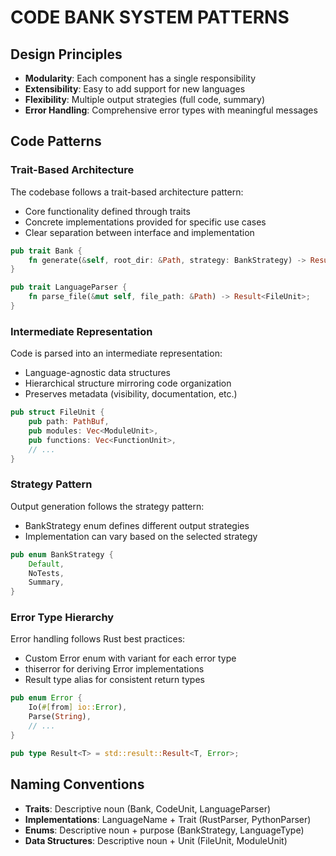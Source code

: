 # CODE BANK SYSTEM PATTERNS

## Design Principles
- **Modularity**: Each component has a single responsibility
- **Extensibility**: Easy to add support for new languages
- **Flexibility**: Multiple output strategies (full code, summary)
- **Error Handling**: Comprehensive error types with meaningful messages

## Code Patterns

### Trait-Based Architecture
The codebase follows a trait-based architecture pattern:
- Core functionality defined through traits
- Concrete implementations provided for specific use cases
- Clear separation between interface and implementation

```rust
pub trait Bank {
    fn generate(&self, root_dir: &Path, strategy: BankStrategy) -> Result<String>;
}

pub trait LanguageParser {
    fn parse_file(&mut self, file_path: &Path) -> Result<FileUnit>;
}
```

### Intermediate Representation
Code is parsed into an intermediate representation:
- Language-agnostic data structures
- Hierarchical structure mirroring code organization
- Preserves metadata (visibility, documentation, etc.)

```rust
pub struct FileUnit {
    pub path: PathBuf,
    pub modules: Vec<ModuleUnit>,
    pub functions: Vec<FunctionUnit>,
    // ...
}
```

### Strategy Pattern
Output generation follows the strategy pattern:
- BankStrategy enum defines different output strategies
- Implementation can vary based on the selected strategy

```rust
pub enum BankStrategy {
    Default,
    NoTests,
    Summary,
}
```

### Error Type Hierarchy
Error handling follows Rust best practices:
- Custom Error enum with variant for each error type
- thiserror for deriving Error implementations
- Result type alias for consistent return types

```rust
pub enum Error {
    Io(#[from] io::Error),
    Parse(String),
    // ...
}

pub type Result<T> = std::result::Result<T, Error>;
```

## Naming Conventions
- **Traits**: Descriptive noun (Bank, CodeUnit, LanguageParser)
- **Implementations**: LanguageName + Trait (RustParser, PythonParser)
- **Enums**: Descriptive noun + purpose (BankStrategy, LanguageType)
- **Data Structures**: Descriptive noun + Unit (FileUnit, ModuleUnit)
